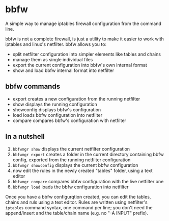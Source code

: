 bbfw
====

A simple way to manage iptables firewall configuration from the command line.

bbfw is not a complete firewall, is just a utility to make it easier to work with iptables and linux's netfilter.
bbfw allows you to:
- split netfilter configuration into simpler elements like tables and chains
- manage them as single individual files
- export the current configuration into bbfw's own internal format
- show and load bbfw internal format into netfilter

bbfw commands
-------------
- export creates a new configuration from the running netfilter
- show displays the running configuration
- showconfig displays bbfw's configuration
- load loads bbfw configuration into netfilter
- compare compares bbfw's configuration with netfilter


In a nutshell
-------------
1. `bbfwmgr show` displays the current netfilter configuration
2. `bbfwmgr export` creates a folder in the current directory containing bbfw config, exported from the running netfilter configuration
3. `bbfwmgr showconfig` displays the current bbfw configuration
4. now edit the rules in the newly created "tables" folder, using a text editor
5. `bbfwmgr compare` compares bbfw configuration with the live netfilter one
6. `bbfwmgr load` loads the bbfw configuration into netfilter

Once you have a bbfw configurqtion created, you can edit the tables, chains and ruls using a text editor.
Rules are written using netfilter's `iptables` command syntax, one command per line; you don't need the append/insert and the table/chain name (e.g. no "-A INPUT" prefix).

